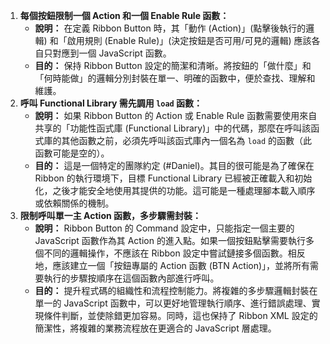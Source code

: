 1. **每個按鈕限制一個 Action 和一個 Enable Rule 函數：**
    - **說明：** 在定義 Ribbon Button 時，其「動作 (Action)」(點擊後執行的邏輯) 和「啟用規則 (Enable Rule)」(決定按鈕是否可用/可見的邏輯) 應該各自只對應到一個 JavaScript 函數。
    - **目的：** 保持 Ribbon Button 設定的簡潔和清晰。將按鈕的「做什麼」和「何時能做」的邏輯分別封裝在單一、明確的函數中，便於查找、理解和維護。
2. **呼叫 Functional Library 需先調用 `load` 函數：**
    - **說明：** 如果 Ribbon Button 的 Action 或 Enable Rule 函數需要使用來自共享的「功能性函式庫 (Functional Library)」中的代碼，那麼在呼叫該函式庫的其他函數之前，必須先呼叫該函式庫內一個名為 `load` 的函數（此函數可能是空的）。
    - **目的：** 這是一個特定的團隊約定 (#Daniel)。其目的很可能是為了確保在 Ribbon 的執行環境下，目標 Functional Library 已經被正確載入和初始化，之後才能安全地使用其提供的功能。這可能是一種處理腳本載入順序或依賴關係的機制。
3. **限制呼叫單一主 Action 函數，多步驟需封裝：**
    - **說明：** Ribbon Button 的 Command 設定中，只能指定一個主要的 JavaScript 函數作為其 Action 的進入點。如果一個按鈕點擊需要執行多個不同的邏輯操作，不應該在 Ribbon 設定中嘗試鏈接多個函數。相反地，應該建立一個「按鈕專屬的 Action 函數 (BTN Action)」，並將所有需要執行的步驟按順序在這個函數內部進行呼叫。
    - **目的：** 提升程式碼的組織性和流程控制能力。將複雜的多步驟邏輯封裝在單一的 JavaScript 函數中，可以更好地管理執行順序、進行錯誤處理、實現條件判斷，並使除錯更加容易。同時，這也保持了 Ribbon XML 設定的簡潔性，將複雜的業務流程放在更適合的 JavaScript 層處理。